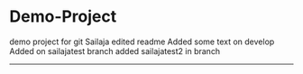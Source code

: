 # Demo-Project
demo project for git
Sailaja edited readme
Added some text on develop
Added on sailajatest branch
added sailajatest2 in branch



*************